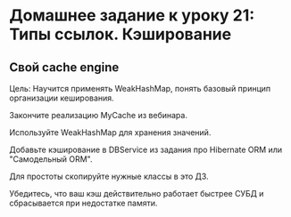 # Домашнее задание к уроку 21: Типы ссылок. Кэширование

## Свой cache engine

Цель: Научится применять WeakHashMap, понять базовый принцип организации кеширования.

Закончите реализацию MyCache из вебинара.

Используйте WeakHashMap для хранения значений.

Добавьте кэширование в DBService из задания про Hibernate ORM или "Самодельный ORM".

Для простоты скопируйте нужные классы в это ДЗ.

Убедитесь, что ваш кэш действительно работает быстрее СУБД и сбрасывается при недостатке памяти.
